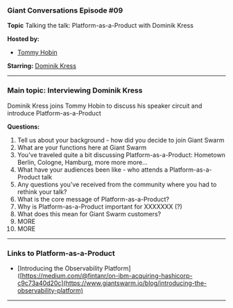 ### Giant Conversations Episode #09

**Topic** 
Talking the talk: Platform-as-a-Product with Dominik Kress

**Hosted by:** 

* [Tommy Hobin](https://twitter.com/tommyhobin)

**Starring:** [Dominik Kress](https://www.linkedin.com/in/dominik-kress-33a540174/)



------------------------------------------------------------------------------------------------------------------------------
### Main topic: Interviewing Dominik Kress

Dominik Kress joins Tommy Hobin to discuss his speaker circuit and introduce Platform-as-a-Product 

**Questions:**
1. Tell us about your background - how did you decide to join Giant Swarm
2. What are your functions here at Giant Swarm
3. You've traveled quite a bit discussing Platform-as-a-Product: Hometown Berlin, Cologne, Hamburg, more more more...
4. What have your audiences been like - who attends a Platform-as-a-Product talk
5. Any questions you've received from the community where you had to rethink your talk?
6. What is the core message of Platform-as-a-Product?
7. Why is Platform-as-a-Product important for XXXXXXX (?)
8. What does this mean for Giant Swarm customers?
9. MORE
10. MORE

------------------------------------------------------------------------------------------------------------------------------

### Links to Platform-as-a-Product 

- [Introducing the Observability Platform]([https://medium.com/@fintanr/on-ibm-acquiring-hashicorp-c9c73a40d20c](https://www.giantswarm.io/blog/introducing-the-observability-platform)


------------------------------------------------------------------------------------------------------------------------------


